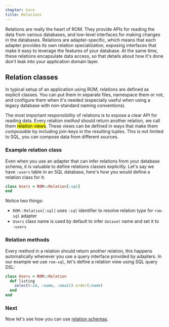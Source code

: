 ```yaml
---
chapter: Core
title: Relations
---
```


Relations are really the heart of ROM. They provide APIs for reading the data
from various databases, and low-level interfaces for making changes in the databases.
Relations are adapter-specific, which means that each adapter provides its own
relation specialization, exposing interfaces that make it easy to leverage the
features of your database. At the same time, these relations encapsulate data
access, so that details about how it's done don't leak into your application domain
layer.

## Relation classes

In typical setup of an application using ROM, relations are defined as explicit
classes. You can put them in separate files, namespace them or not, and configure
them when it's needed (especially useful when using a legacy database with non-standard
naming conventions).

The most important responsibility of relations is to expose a clear API for reading
data. Every relation *method* should return another relation, we call them
<mark>relation views</mark>. These views can be defined in ways that make them
*composable* by including join-keys in the resulting tuples. This is not limited
to SQL, you can compose data from different sources.

### Example relation class

Even when you use an adapter that can infer relations from your database schema,
it is valuable to define relations classes explicitly. Let's say we have `:users`
table in an SQL database, here's how you would define a relation class for it:

``` ruby
class Users < ROM::Relation[:sql]
end
```

Notice two things:

- `ROM::Relation[:sql]` uses `:sql` identifier to resolve relation type for `rom-sql`
  adapter
- `Users` class name is used by default to infer `dataset` name and set it to `:users`

### Relation methods

Every method in a relation should return another relation, this happens automatically
whenever you use a query interface provided by adapters. In our example we use
`rom-sql`, let's define a relation view using SQL query DSL:

``` ruby
class Users < ROM::Relation
  def listing
    select(:id, :name, :email).order(:name)
  end
end
```

### Next

Now let's see how you can use [relation schemas](/learn/%{version}/core/schemas).
